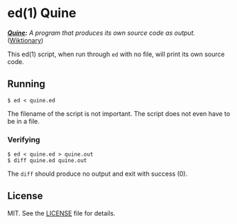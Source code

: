 # ed(1) Quine

***[Quine][]:** A program that produces its own source code as output.* ([Wiktionary][wiktionary-quine])

[Quine]: https://en.wikipedia.org/wiki/Quine_%28computing%29
[wiktionary-quine]: https://en.wiktionary.org/wiki/quine#Noun

This ed(1) script, when run through `ed` with no file, will print its own source code.

## Running

```
$ ed < quine.ed
```

The filename of the script is not important. The script does not even have to be in a file.

### Verifying

```
$ ed < quine.ed > quine.out
$ diff quine.ed quine.out
```

The `diff` should produce no output and exit with success (0).

## License

MIT. See the [LICENSE][] file for details.

[LICENSE]: LICENSE
